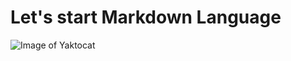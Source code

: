 # Let's start Markdown Language
![Image of Yaktocat](https://octodex.github.com/images/yaktocat.png)
